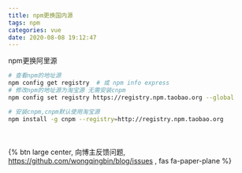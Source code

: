 ```yaml
---
title: npm更换国内源
tags: npm
categories: vue
date: 2020-08-08 19:12:47
---
```

npm更换阿里源
<!-- more -->

```bash
# 查看npm的地址源
npm config get registry  # 或 npm info express
# 修改npm的地址源为淘宝源 无需安装cnpm
npm config set registry https://registry.npm.taobao.org --global
```

```bash
# 安装cnpm,cnpm默认使用淘宝源
npm install -g cnpm --registry=http://registry.npm.taobao.org
```

<br><br>{% btn large center, 向博主反馈问题, <https://github.com/wongqingbin/blog/issues> , fas fa-paper-plane %}
